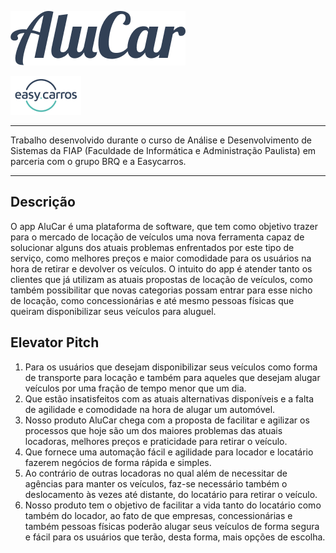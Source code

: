![logo](./assets/alucar.png)

![easycarros](./assets/easycarros.png)

---

Trabalho desenvolvido durante o curso de Análise e Desenvolvimento de Sistemas da FIAP (Faculdade de Informática e Administração Paulista) em parceria com o grupo BRQ e a Easycarros.

---

## Descrição

O app AluCar é uma plataforma de software, que tem como objetivo trazer para o mercado de locação de veículos uma nova ferramenta capaz de solucionar alguns dos atuais problemas enfrentados por este tipo de serviço, como melhores preços e maior comodidade para os usuários na hora de retirar e devolver os veículos.
O intuito do app é atender tanto os clientes que já utilizam as atuais propostas de locação de veículos, como também possibilitar que novas categorias possam entrar para esse nicho de locação, como concessionárias e até mesmo pessoas físicas que queiram disponibilizar seus veículos para aluguel.

## Elevator Pitch

1. Para os usuários que desejam disponibilizar seus veículos como forma de transporte para locação e também para aqueles que desejam alugar veículos por uma fração de tempo menor que um dia.
2. Que estão insatisfeitos com as atuais alternativas disponíveis e a falta de agilidade e comodidade na hora de alugar um automóvel.
3. Nosso produto AluCar chega com a proposta de facilitar e agilizar os processos que hoje são um dos maiores problemas das atuais locadoras, melhores preços e praticidade para retirar o veículo.
4. Que fornece uma automação fácil e agilidade para locador e locatário fazerem negócios de forma rápida e simples.
5. Ao contrário de outras locadoras no qual além de necessitar de agências para manter os veículos, faz-se necessário também o deslocamento às vezes até distante, do locatário para retirar o veículo.
6. Nosso produto tem o objetivo de facilitar a vida tanto do locatário como também do locador, ao fato de que empresas, concessionárias e também pessoas físicas poderão alugar seus veículos de forma segura e fácil para os usuários que terão, desta forma, mais opções de escolha.

